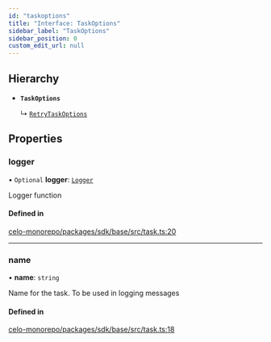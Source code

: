 ```yaml
---
id: "taskoptions"
title: "Interface: TaskOptions"
sidebar_label: "TaskOptions"
sidebar_position: 0
custom_edit_url: null
---
```


## Hierarchy

- **`TaskOptions`**

  ↳ [`RetryTaskOptions`](retrytaskoptions.md)

## Properties

### logger

• `Optional` **logger**: [`Logger`](../modules.md#logger)

Logger function

#### Defined in

[celo-monorepo/packages/sdk/base/src/task.ts:20](https://github.com/celo-org/docs/blob/36f0e03d3/celo-monorepo/packages/sdk/base/src/task.ts#L20)

___

### name

• **name**: `string`

Name for the task. To be used in logging messages

#### Defined in

[celo-monorepo/packages/sdk/base/src/task.ts:18](https://github.com/celo-org/docs/blob/36f0e03d3/celo-monorepo/packages/sdk/base/src/task.ts#L18)
